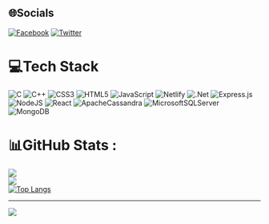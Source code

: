 
## 🌐Socials
[![Facebook](https://img.shields.io/badge/Facebook-%231877F2.svg?logo=Facebook&logoColor=white)](https://facebook.com/YSTanuki) [![Twitter](https://img.shields.io/badge/Twitter-%231DA1F2.svg?logo=Twitter&logoColor=white)](https://twitter.com/Tohno_0202) 

# 💻Tech Stack
![C](https://img.shields.io/badge/c-%2300599C.svg?style=flat&logo=c&logoColor=white) ![C++](https://img.shields.io/badge/c++-%2300599C.svg?style=flat&logo=c%2B%2B&logoColor=white) ![CSS3](https://img.shields.io/badge/css3-%231572B6.svg?style=flat&logo=css3&logoColor=white) ![HTML5](https://img.shields.io/badge/html5-%23E34F26.svg?style=flat&logo=html5&logoColor=white) ![JavaScript](https://img.shields.io/badge/javascript-%23323330.svg?style=flat&logo=javascript&logoColor=%23F7DF1E) ![Netlify](https://img.shields.io/badge/netlify-%23000000.svg?style=flat&logo=netlify&logoColor=#00C7B7) ![.Net](https://img.shields.io/badge/.NET-5C2D91?style=flat&logo=.net&logoColor=white) ![Express.js](https://img.shields.io/badge/express.js-%23404d59.svg?style=flat&logo=express&logoColor=%2361DAFB) ![NodeJS](https://img.shields.io/badge/node.js-6DA55F?style=flat&logo=node.js&logoColor=white) ![React](https://img.shields.io/badge/react-%2320232a.svg?style=flat&logo=react&logoColor=%2361DAFB) ![ApacheCassandra](https://img.shields.io/badge/cassandra-%231287B1.svg?style=flat&logo=apache-cassandra&logoColor=white) ![MicrosoftSQLServer](https://img.shields.io/badge/Microsoft%20SQL%20Sever-CC2927?style=flat&logo=microsoft%20sql%20server&logoColor=white) ![MongoDB](https://img.shields.io/badge/MongoDB-%234ea94b.svg?style=flat&logo=mongodb&logoColor=white)
# 📊GitHub Stats :
![](https://github-readme-stats.vercel.app/api?username=YaseiTanuki&theme=tokyonight&hide_border=false&include_all_commits=true&count_private=true)<br/>
![](https://github-readme-streak-stats.herokuapp.com/?user=YaseiTanuki&theme=tokyonight&hide_border=false)<br/>
[![Top Langs](https://github-readme-stats-git-masterrstaa-rickstaa.vercel.app/api/top-langs/?username=YaseiTanuki&theme=tokyonight&hide_border=false&include_all_commits=true&count_private=true&layout=donut)](https://github.com/anuraghazra/github-readme-stats)

---
[![](https://visitcount.itsvg.in/api?id=YaseiTanuki&icon=2&color=3)](https://visitcount.itsvg.in)
